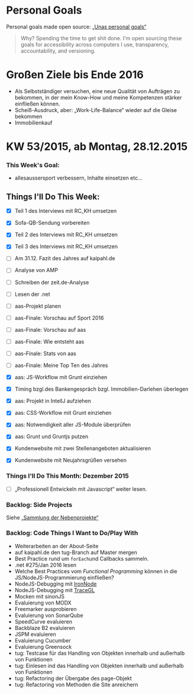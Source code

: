 Personal Goals
==============

Personal goals made open source: [„Unas personal goals“](http://una.im/personal-goals-guide/#=%81)
> Why? Spending the time to get shit done. I'm open sourcing these goals for accessibility across computers I use, transparency, accountability, and versioning.

# Großen Ziele bis Ende 2016
* Als Selbstständiger versuchen, eine neue Qualität von Aufträgen zu bekommen, in der mein Know-How und meine Kompetenzen stärker einfließen können.
* Scheiß-Ausdruck, aber: „Work-Life-Balance“ wieder auf die Gleise bekommen
* Immobilienkauf

# KW 53/2015, ab Montag, 28.12.2015

### This Week's Goal: 
* allesaussersport verbessern, Inhalte einsetzen etc…

## Things I'll Do This Week:
- [x] Teil 1 des Interviews mit RC_KH umsetzen
- [x] Sofa-QB-Sendung vorbereiten
- [x] Teil 2 des Interviews mit RC_KH umsetzen
- [x] Teil 3 des Interviews mit RC_KH umsetzen
- [ ] Am 31.12. Fazit des Jahres auf kaipahl.de
- [ ] Analyse von AMP
- [ ] Schreiben der zeit.de-Analyse
- [ ] Lesen der .net
- [ ] aas-Projekt planen
- [ ] aas-Finale: Vorschau auf Sport 2016
- [ ] aas-Finale: Vorschau auf aas
- [ ] aas-Finale: Wie entsteht aas
- [ ] aas-Finale: Stats von aas
- [ ] aas-Finale: Meine Top Ten des Jahres
- [x] aas: JS-Workflow mit Grunt einziehen
- [x] Timing bzgl.des Bankengespräch bzgl. Immobilien-Darlehen überlegen
- [x] aas: Projekt in IntellJ aufziehen
- [x] aas: CSS-Workflow mit Grunt einziehen
- [x] aas: Notwendigkeit aller JS-Module überprüfen
- [x] aas: Grunt und Gruntjs putzen
- [x] Kundenwebsite mit zwei Stellenangeboten aktualisieren
- [x] Kundenwebsite mit Neujahrsgrüßen versehen


### Things I'll Do This Month: Dezember 2015
- [ ] „Professionell Entwickeln mit Javascript“ weiter lesen.

### Backlog: Side Projects
Siehe [„Sammlung der Nebenprojekte“](~/Sites/dogfood-personal-goal/recources/pet-projects.md)

### Backlog: Code Things I Want to Do/Play With
* Weiterarbeiten an der About-Seite
* auf kaipahl.de den tug-Branch auf Master mergen
* Best Practice rund um `forEach`und Callbacks sammeln.
* .net #275/Jan 2016 lesen
* Welche Best Practices vom _Functional Programming_ können in die JS/NodeJS-Programmierung einfließen?
* NodeJS-Debugging mit [IronNode](http://s-a.github.io/iron-node/)
* NodeJS-Debugging mit [TraceGL](https://github.com/traceglMPL/tracegl)
* Mocken mit sinonJS
* Evaluierung von MODX
* Freemarker ausprobieren
* Evaluierung von SonarQube
* SpeedCurve evaluieren
* Backblaze B2 evaluieren
* JSPM evaluieren
* Evaluierung Cucumber
* Evaluierung Greensock
* tug: Testcase für das Handling von Objekten innerhalb und außerhalb von Funktionen
* tug: Einlesen ind das Handling von Objekten innerhalb und außerhalb von Funktionen
* tug: Refactoring der Übergabe des page-Objekt
* tug: Refactoring von Methoden die Site anreichern


